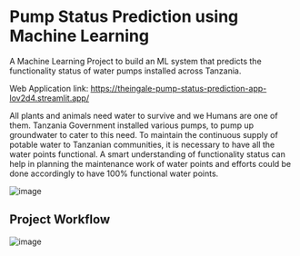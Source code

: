 # Pump Status Prediction using Machine Learning
A Machine Learning Project to build an ML system that predicts the functionality status of water pumps installed across Tanzania.

Web Application link: https://theingale-pump-status-prediction-app-lov2d4.streamlit.app/


All plants and animals need water to survive and we Humans are one of them. Tanzania Government installed various pumps, to pump up groundwater to cater to this need. To maintain the continuous supply of potable water to Tanzanian communities, it is necessary to have all the water points functional. A smart understanding of functionality status can help in planning the maintenance work of water points and efforts could be done accordingly to have 100% functional water points.

 


![image](https://user-images.githubusercontent.com/98829449/207081173-8e2549d2-1096-4705-ba86-c518fea8b95a.png)


<h2>Project Workflow</h2>

![image](https://user-images.githubusercontent.com/98829449/208099691-7318151e-cc02-4240-bd5d-308fe94024a5.png)
